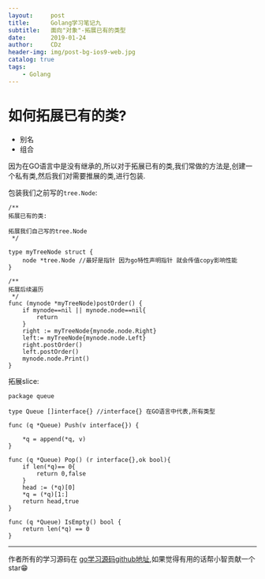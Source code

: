 ```yaml
---
layout:     post
title:      Golang学习笔记九
subtitle:   面向"对象"-拓展已有的类型
date:       2019-01-24
author:     CDz
header-img: img/post-bg-ios9-web.jpg
catalog: true
tags:
    - Golang
---
```


# 如何拓展已有的类?

- 别名
- 组合

因为在GO语言中是没有继承的,所以对于拓展已有的类,我们常做的方法是,创建一个私有类,然后我们对需要推展的类,进行包装.

包装我们之前写的`tree.Node`:

```
/**
拓展已有的类:

拓展我们自己写的tree.Node
 */

type myTreeNode struct {
    node *tree.Node //最好是指针 因为go特性声明指针 就会传值copy影响性能
}

/**
拓展后续遍历
 */
func (mynode *myTreeNode)postOrder() {
    if mynode==nil || mynode.node==nil{
        return
    }
    right := myTreeNode{mynode.node.Right}
    left:= myTreeNode{mynode.node.Left}
    right.postOrder()
    left.postOrder()
    mynode.node.Print()
}
```


拓展slice:
```
package queue

type Queue []interface{} //interface{} 在GO语言中代表,所有类型

func (q *Queue) Push(v interface{}) {

    *q = append(*q, v)
}

func (q *Queue) Pop() (r interface{},ok bool){
    if len(*q)== 0{
        return 0,false
    }
    head := (*q)[0]
    *q = (*q)[1:]
    return head,true
}

func (q *Queue) IsEmpty() bool {
    return len(*q) == 0
}

```

------
作者所有的学习源码在 [go学习源码github地址](https://github.com/CDz1129/golang-learn),如果觉得有用的话帮小智贡献一个star😁
